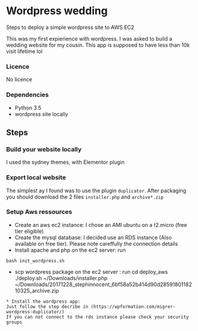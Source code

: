 # Wordpress wedding
Steps to deploy a simple wordpress site to AWS EC2

This was my first expierience with wordpress. I was asked to build a wedding website for my cousin.
This app is supposed to have less than 10k visit lifetime lol

### Licence
No licence

### Dependencies

- Python 3.5
- wordpress site locally

## Steps
### Build your website locally
I used the sydney themes, with Elementor plugin

### Export local website
The simplest ay I found was to use the plugin `duplicator`.
After packaging you should download the 2 files `installer.php` and `archive*.zip`

### Setup Aws ressources
* Create an aws ec2 instance: I chose an AMI ubuntu on a t2.micro (free tier eligible)
* Create the mysql database: I decided use an RDS instance (Also available on free tier). 
Please note careffully the connection details
* Install apache and php on the ec2 server: run 
```
bash init_wordpress.sh
```
* scp wordpress package on the ec2 server : run 
cd deploy_aws
./deploy.sh ~/Downloads/installer.php ~/Downloads/20171228_stephinnocent_6bf58a52b414d90d2859180118210325_archive.zip
```
* Install the wordpress app: 
Just follow the step decribe in (https://wpformation.com/migrer-wordpress-duplicator/)
If you can not connect to the rds instance please check your security groups
